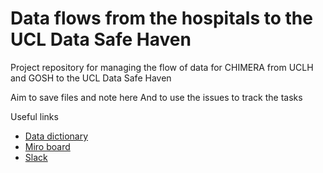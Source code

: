 # Data flows from the hospitals to the UCL Data Safe Haven

Project repository for managing the flow of data for CHIMERA from UCLH and GOSH to the UCL Data Safe Haven

Aim to save files and note here
And to use the issues to track the tasks

Useful links

* [Data dictionary](https://liveuclac.sharepoint.com/:x:/r/sites/CHIMERA/Shared%20Documents/General/Data%20management/data-dictionary.xlsx?d=w80ca8c15f06041129175c6da138b2e75&csf=1&web=1&e=o7RaqK)
* [Miro board](https://miro.com/app/board/o9J_lrFZTW4=/)
* [Slack](chimera-ucl.slack.com)
